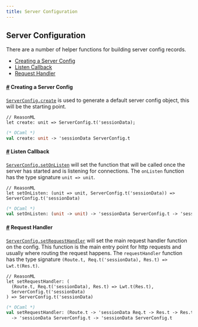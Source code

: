 ```yaml
---
title: Server Configuration
---
```


## Server Configuration
There are a number of helper functions for building server config records.

- [Creating a Server Config](#creating-server-config)
- [Listen Callback](#listen-callback)
- [Request Handler](#request-handler)

#### <a name="creating-server-config" href="#creating-server-config">#</a> Creating a Server Config
[`ServerConfig.create`](/odocs/naboris/Naboris/ServerConfig/index.html#val-create) is used to generate a default server config object, this will be the starting point.
```reason
// ReasonML
let create: unit => ServerConfig.t('sessionData);
```
```ocaml
(* OCaml *)
val create: unit -> 'sessionData ServerConfig.t
```

#### <a name="listen-callback" href="#listen-callback">#</a> Listen Callback
[`ServerConfig.setOnListen`](/odocs/naboris/Naboris/ServerConfig/index.html#val-setOnListen) will set the function that will be called once the server has started and is listening for connections.  The `onListen` function has the type signature `unit => unit`.
```reason
// ReasonML
let setOnListen: (unit => unit, ServerConfig.t('sessionData)) => ServerConfig.t('sessionData)
```
```ocaml
(* OCaml *)
val setOnListen: (unit -> unit) -> 'sessionData ServerConfig.t -> 'sessionData ServerConfig.t
```

#### <a name="request-handler" href="#request-handler">#</a> Request Handler
[`ServerConfig.setRequestHandler`](/odocs/naboris/Naboris/ServerConfig/index.html#val-setRequestHandler) will set the main request handler function on the config.  This function is the main entry point for http requests and usually where routing the request happens.  The `requestHandler` function has the type signature `(Route.t, Req.t('sessionData), Res.t) => Lwt.t(Res.t)`.
```reason
// ReasonML
let setRequestHandler: (
  (Route.t, Req.t('sessionData), Res.t) => Lwt.t(Res.t),
  ServerConfig.t('sessionData)
) => ServerConfig.t('sessionData)
```
```ocaml
(* OCaml *)
val setRequestHandler: (Route.t -> 'sessionData Req.t -> Res.t -> Res.t Lwt.t)
  -> 'sessionData ServerConfig.t -> 'sessionData ServerConfig.t
```